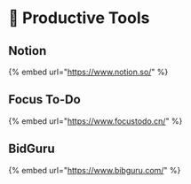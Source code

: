 # 🚎 Productive Tools

## Notion

{% embed url="https://www.notion.so/" %}

## Focus To-Do

{% embed url="https://www.focustodo.cn/" %}

## BidGuru

{% embed url="https://www.bibguru.com/" %}
